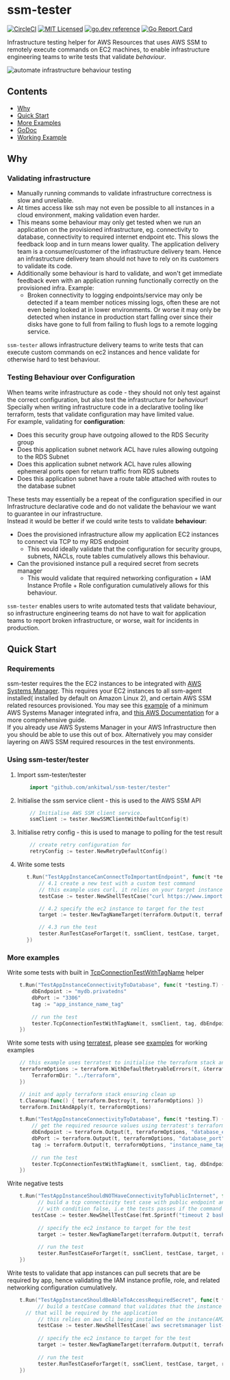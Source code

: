 # ssm-tester
[![CircleCI](https://circleci.com/gh/ankitwal/ssm-tester/tree/main.svg?style=svg)](https://circleci.com/gh/ankitwal/ssm-tester/tree/main)
[![MIT Licensed](https://img.shields.io/badge/license-MIT-blue.svg)](https://raw.githubusercontent.com/ankitwal/ssm-tester/main/LICENSE)
[![go.dev reference](https://img.shields.io/badge/go.dev-reference-007d9c?logo=go&logoColor=white&style=flat-square)](https://pkg.go.dev/mod/github.com/ankitwal/ssm-tester/tester?tab=overview)
[![Go Report Card](https://goreportcard.com/badge/github.com/ankitwal/ssm-tester)](https://goreportcard.com/report/github.com/ankitwal/ssm-tester)


Infrastructure testing helper for AWS Resources that uses AWS SSM to remotely execute commands on EC2 machines, to enable infrastructure engineering teams to write 
tests that validate *behaviour*.

![automate infrastructure behaviour testing](https://i.ibb.co/cgbthDN/terminal-screenshot.png)

## Contents 

- [Why](#why)
- [Quick Start](#quick-start)
- [More Examples](#more-examples)
- [GoDoc](https://pkg.go.dev/github.com/ankitwal/ssm-tester/tester)
- [Working Example](./examples/simple-example/README.md)

## Why 

### Validating infrastructure

* Manually running commands to validate infrastructure correctness is slow and unreliable.
* At times access like ssh may not even be possible to all instances in a cloud environment, making validation even harder.
* This means some behaviour may only get tested when we run an application on the provisioned infrastructure, eg. connectivity to database, connectivity to required internet endpoint etc.
This slows the feedback loop and in turn means lower quality. The application delivery team is a consumer/customer of the infrastructure delivery team. 
Hence an infrastructure delivery team should not have to rely on its customers to validate its code.
* Additionally some behaviour is hard to validate, and won't get immediate feedback even with an application running functionally correctly on the provisioned infra. Example:
    * Broken connectivity to logging endpoints/service may only be detected if a team member notices missing logs, often these are not even being looked at in lower environments. Or worse it may only be detected when instance in production start falling over since their disks have gone to full from failing to flush logs to a remote logging service.

`ssm-tester` allows infrastructure delivery teams to write tests that can execute custom commands on ec2 instances and hence validate for otherwise hard to test behaviour.

### Testing Behaviour over Configuration 
When teams write infrastructure as code - they should not only test against the correct configuration, but also test the infrastructure for *behaviour*!
Specially when writing infrastructure code in a declarative tooling like terraform, tests that validate configuration may have limited value.  
For example, validating for **configuration**:  
* Does this security group have outgoing allowed to the RDS Security group
* Does this application subnet network ACL have rules allowing outgoing to the RDS Subnet
* Does this application subnet network ACL have rules allowing ephemeral ports open for return traffic from RDS subnets
* Does this application subnet have a route table attached with routes to the database subnet 

These tests may essentially be a repeat of the configuration specified in our Infrastructure declarative code
and do not validate the behaviour we want to guarantee in our infrastructure.  
Instead it would be better if we could write tests to validate **behaviour**: 
* Does the provisioned infrastructure allow my application EC2 instances to connect via TCP to my RDS endpoint 
    * This would ideally validate that the configuration for security groups, subnets, NACLs, route tables cumulatively allows this behaviour.
* Can the provisioned instance pull a required secret from secrets manager
    * This would validate that required networking configuration + IAM Instance Profile + Role configuration cumulatively allows for this behaviour.

`ssm-tester` enables users to write automated tests that validate behaviour, so infrastructure engineering teams do not have to wait for application teams to report
broken infrastructure, or worse, wait for incidents in production. 

## Quick Start 

### Requirements 

ssm-tester requires the the EC2 instances to be integrated with [AWS Systems Manager](https://aws.amazon.com/systems-manager/). 
This requires your EC2 instances to all ssm-agent installed( installed by default on Amazon Linux 2), and certain AWS SSM related resources provisioned. 
You may see this [example](examples/simple-example/terraform/main.tf) of a minimum AWS Systems Manager integrated infra, and 
[this AWS Documentation](https://docs.aws.amazon.com/systems-manager/latest/userguide/systems-manager-setting-up.html) for a more comprehensive guide.  
If you already use AWS Systems Manager in your AWS Infrastructure then you should be able to use this out of box. Alternatively you may
consider layering on AWS SSM required resources in the test environments.

### Using ssm-tester/tester

1. Import ssm-tester/tester
    ```go
    	import "github.com/ankitwal/ssm-tester/tester"
    ```
2. Initialise the ssm service client - this is used to the AWS SSM API
    ```go
    	// Initialise AWS SSM client service.
    	ssmClient := tester.NewSSMClientWithDefaultConfig(t)
    ```
3. Initialise retry config - this is used to manage to polling for the test result
    ```go
    	// create retry configuration for
	    retryConfig := tester.NewRetryDefaultConfig()
    ```
4. Write some tests  
    ```go
       t.Run("TestAppInstanceCanConnectToImportantEndpoint", func(t *testing.T) {   
           // 4.1 create a new test with a custom test command
           // this example uses curl, it relies on your target instances having curl installed
           testCase := tester.NewShellTestCase("curl https://www.importantendpoint.com --max-time=2", true)
   
           // 4.2 specify the ec2 instance to target for the test
           target := tester.NewTagNameTarget(terraform.Output(t, terraformOptions, "app_instance_name_tag"))
   
           // 4.3 run the test 
           tester.RunTestCaseForTarget(t, ssmClient, testCase, target, retryConfig)   
       })
    ```
### More examples 

Write some tests with built in [TcpConnectionTestWithTagName](https://pkg.go.dev/github.com/ankitwal/ssm-tester/tester#TcpConnectionTestWithNameTag) helper 
 
```go
    t.Run("TestAppInstanceConnectivityToDatabase", func(t *testing.T) {
        dbEndpoint := "mydb.privatedns" 
        dbPort := "3306" 
        tag := "app_instance_name_tag" 
   
        // run the test
        tester.TcpConnectionTestWithTagName(t, ssmClient, tag, dbEndpoint, dbPort, retryConfig)
    })
```
   
Write some tests with using [terratest](https://terratest.gruntwork.io), please see [examples](examples/simple-example/) for working examples 

```go
	// this example uses terratest to initialise the terraform stack and get output value
	terraformOptions := terraform.WithDefaultRetryableErrors(t, &terraform.Options{
		TerraformDir: "../terraform",
	})

	// init and apply terraform stack ensuring clean up
	t.Cleanup(func() { terraform.Destroy(t, terraformOptions) })
	terraform.InitAndApply(t, terraformOptions)

    t.Run("TestAppInstanceConnectivityToDatabase", func(t *testing.T) {
        // get the required resource values using terratest's terraform module
        dbEndpoint := terraform.Output(t, terraformOptions, "database_endpoint")
        dbPort := terraform.Output(t, terraformOptions, "database_port")
        tag := terraform.Output(t, terraformOptions, "instance_name_tag")
   
        // run the test 
        tester.TcpConnectionTestWithTagName(t, ssmClient, tag, dbEndpoint, dbPort, retryConfig)    
    })
``` 

Write negative tests
```go
    t.Run("TestAppInstanceShouldNOTHaveConnectivityToPublicInternet", func(t *testing.T) {
          // build a tcp connectivity test case with public endpoint and port, 
          // with condition false, i.e the tests passes if the command fails on all target instances
    	testCase := tester.NewShellTestCase(fmt.Sprintf("timeout 2 bash -c '</dev/tcp/%s/%s'", "www.example.com", "443"), false)
   
          // specify the ec2 instance to target for the test
          target := tester.NewTagNameTarget(terraform.Output(t, terraformOptions, "instance_name_tag"))
   
          // run the test
          tester.RunTestCaseForTarget(t, ssmClient, testCase, target, retryConfig)
    })
```
   
Write tests to validate that app instances can pull secrets that are be required by app, 
hence validating the IAM instance profile, role, and related networking configuration cumulatively. 

```go
    t.Run("TestAppInstanceShouldBeAbleToAccessRequiredSecret", func(t *testing.T) {
          // build a testCase command that validates that the instance has networking and IAM access to a secret
	  // that will be required by the application 
          // this relies on aws cli being installed on the instance(AMI) being targeted.  
    	  testCase := tester.NewShellTestCase(`aws secretsmanager list-secret-version-ids --secret-id "secret-required-by-app"`), true)
   
          // specify the ec2 instance to target for the test
          target := tester.NewTagNameTarget(terraform.Output(t, terraformOptions, "instance_name_tag"))
   
          // run the test
          tester.RunTestCaseForTarget(t, ssmClient, testCase, target, retryConfig)
    })
```
